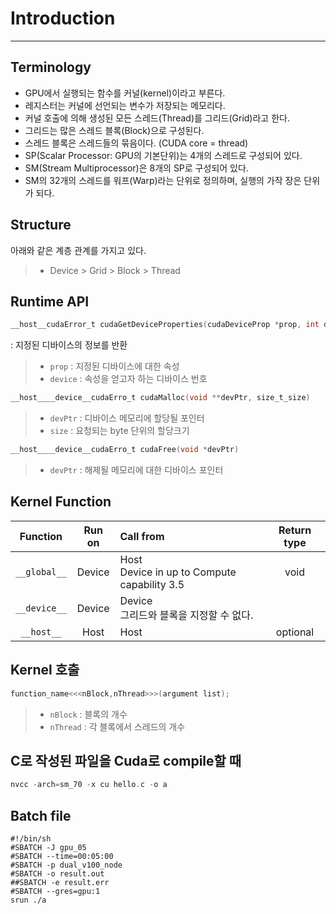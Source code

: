 # Introduction
---

## Terminology
- GPU에서 실행되는 함수를 커널(kernel)이라고 부른다.
- 레지스터는 커널에 선언되는 변수가 저장되는 메모리다.
- 커널 호출에 의해 생성된 모든 스레드(Thread)를 그리드(Grid)라고 한다.
- 그리드는 많은 스레드 블록(Block)으로 구성된다.
- 스레드 블록은 스레드들의 묶음이다. (CUDA core = thread)
- SP(Scalar Processor: GPU의 기본단위)는 4개의 스레드로 구성되어 있다.
- SM(Stream Multiprocessor)은 8개의 SP로 구성되어 있다.
- SM의 32개의 스레드를 워프(Warp)라는 단위로 정의하며, 실행의 가작 장은 단위가 되다.

## Structure
아래와 같은 계층 관계를 가지고 있다.
> - Device > Grid > Block > Thread

## Runtime API
```c
__host__cudaError_t cudaGetDeviceProperties(cudaDeviceProp *prop, int device)
```
 : 지정된 디바이스의 정보를 반환

> - `prop` : 지정된 디바이스에 대한 속성
> - `device` : 속성을 얻고자 하는 디바이스 번호

```c
__host____device__cudaErro_t cudaMalloc(void **devPtr, size_t_size)
```
> - `devPtr` :  디바이스 메모리에 할당될 포인터
> - `size` : 요청되는 byte 단위의 할당크기

```c
__host____device__cudaErro_t cudaFree(void *devPtr)
```
> - `devPtr` : 해제될 메모리에 대한 디바이스 포인터

## Kernel Function
Function | Run on | Call from| Return type
:-:|:-:|:-|:-:
`__global__` | Device | Host <br> Device in up to Compute capability 3.5 | void
`__device__` | Device | Device <br> 그리드와 블록을 지정할 수 없다. |
`__host__` | Host | Host | optional

## Kernel 호출
```c
function_name<<<nBlock,nThread>>>(argument list);
```
> - `nBlock` : 블록의 개수
> - `nThread` : 각 블록에서 스레드의 개수


## C로 작성된 파일을 Cuda로 compile할 때
```c
nvcc -arch=sm_70 -x cu hello.c -o a
```

## Batch file
```batch
#!/bin/sh
#SBATCH -J gpu_05
#SBATCH --time=00:05:00
#SBATCH -p dual_v100_node
#SBATCH -o result.out
##SBATCH -e result.err
#SBATCH --gres=gpu:1
srun ./a
```
